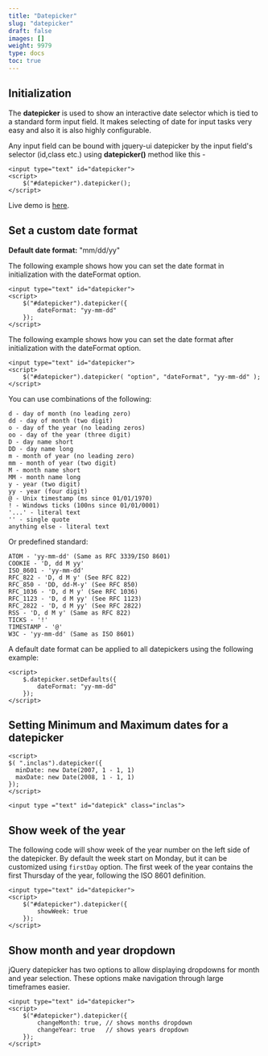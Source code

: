 ```yaml
---
title: "Datepicker"
slug: "datepicker"
draft: false
images: []
weight: 9979
type: docs
toc: true
---
```


## Initialization
The **datepicker** is used to show an interactive date selector which is tied to a standard form input field. It makes selecting of date for input tasks very easy and also it is also highly configurable. 

 Any input field can be bound with jquery-ui datepicker by the input field's selector (id,class etc.) using **datepicker()** method like this -

    <input type="text" id="datepicker">
    <script>
        $("#datepicker").datepicker();
    </script>

 Live demo is [here][1].

  [1]: https://jsfiddle.net/ni8mr/tm7bdvas/
  

## Set a custom date format
**Default date format:** "mm/dd/yy"

The following example shows how you can set the date format in initialization with the dateFormat option.

    <input type="text" id="datepicker">
    <script>
        $("#datepicker").datepicker({
            dateFormat: "yy-mm-dd"
        });
    </script>

The following example shows how you can set the date format after initialization with the dateFormat option.


    <input type="text" id="datepicker">
    <script>
        $("#datepicker").datepicker( "option", "dateFormat", "yy-mm-dd" );
    </script>

You can use combinations of the following:

    d - day of month (no leading zero)
    dd - day of month (two digit)
    o - day of the year (no leading zeros)
    oo - day of the year (three digit)
    D - day name short
    DD - day name long
    m - month of year (no leading zero)
    mm - month of year (two digit)
    M - month name short
    MM - month name long
    y - year (two digit)
    yy - year (four digit)
    @ - Unix timestamp (ms since 01/01/1970)
    ! - Windows ticks (100ns since 01/01/0001)
    '...' - literal text
    '' - single quote
    anything else - literal text

Or predefined standard:

    ATOM - 'yy-mm-dd' (Same as RFC 3339/ISO 8601)
    COOKIE - 'D, dd M yy'
    ISO_8601 - 'yy-mm-dd'
    RFC_822 - 'D, d M y' (See RFC 822)
    RFC_850 - 'DD, dd-M-y' (See RFC 850)
    RFC_1036 - 'D, d M y' (See RFC 1036)
    RFC_1123 - 'D, d M yy' (See RFC 1123)
    RFC_2822 - 'D, d M yy' (See RFC 2822)
    RSS - 'D, d M y' (Same as RFC 822)
    TICKS - '!'
    TIMESTAMP - '@'
    W3C - 'yy-mm-dd' (Same as ISO 8601)

A default date format can be applied to all datepickers using the following example:

    <script>
        $.datepicker.setDefaults({
            dateFormat: "yy-mm-dd"
        });
    </script>



## Setting Minimum and Maximum dates for a datepicker
    <script>
    $( ".inclas").datepicker({
      minDate: new Date(2007, 1 - 1, 1)
      maxDate: new Date(2008, 1 - 1, 1)
    });
    </script>
    
    <input type ="text" id="datepick" class="inclas">

## Show week of the year
   The following code will show week of the year number on the left side of the datepicker. By default the week start on Monday, but it can be customized using `firstDay` option. The first week of the year contains the first Thursday of the year, following the ISO 8601 definition.

    <input type="text" id="datepicker">
    <script>
        $("#datepicker").datepicker({
            showWeek: true
        });
    </script>

## Show month and year dropdown
jQuery datepicker has two options to allow displaying dropdowns for month and year selection. These options make navigation through large timeframes easier.

    <input type="text" id="datepicker">
    <script>
        $("#datepicker").datepicker({
            changeMonth: true, // shows months dropdown
            changeYear: true   // shows years dropdown
        });
    </script>

